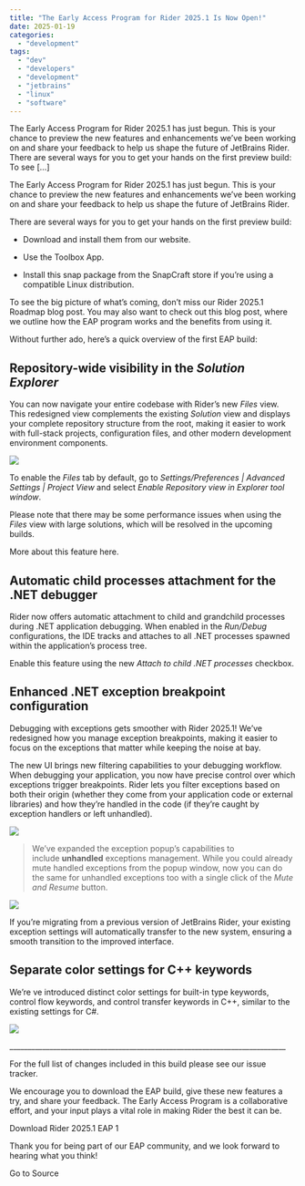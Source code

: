 ```yaml
---
title: "The Early Access Program for Rider 2025.1 Is Now Open!"
date: 2025-01-19
categories: 
  - "development"
tags: 
  - "dev"
  - "developers"
  - "development"
  - "jetbrains"
  - "linux"
  - "software"
---
```


The Early Access Program for Rider 2025.1 has just begun. This is your chance to preview the new features and enhancements we’ve been working on and share your feedback to help us shape the future of JetBrains Rider.  There are several ways for you to get your hands on the first preview build: To see \[…\]

The Early Access Program for Rider 2025.1 has just begun. This is your chance to preview the new features and enhancements we’ve been working on and share your feedback to help us shape the future of JetBrains Rider. 

There are several ways for you to get your hands on the first preview build:

- Download and install them from our website.

- Use the Toolbox App.

- Install this snap package from the SnapCraft store if you’re using a compatible Linux distribution.

To see the big picture of what’s coming, don’t miss our Rider 2025.1 Roadmap blog post. You may also want to check out this blog post, where we outline how the EAP program works and the benefits from using it.

Without further ado, here’s a quick overview of the first EAP build:

## Repository-wide visibility in the _Solution Explorer_

You can now navigate your entire codebase with Rider’s new _Files_ view. This redesigned view complements the existing _Solution_ view and displays your complete repository structure from the root, making it easier to work with full-stack projects, configuration files, and other modern development environment components.

![](https://lh7-rt.googleusercontent.com/docsz/AD_4nXdUlmn9Q5pcQZd0K9YVQTLYB6Xc7VdX4Yb2MZ_n-ek6ZCPQXAyL9LwEwA6AmcRVcovQsLNy9yfpcw3mvzCWDWVQHLUQ0CHgDKCvTIHtatJ9OO5VRxcVxUO3pGCU_wu7sz_4e27V4A?key=cZX87UrY3bmcimUC1LRBb2Pg)

To enable the _Files_ tab by default, go to _Settings/Preferences | Advanced Settings | Project View_ and select _Enable Repository view in Explorer tool window_.

Please note that there may be some performance issues when using the _Files_ view with large solutions, which will be resolved in the upcoming builds.

More about this feature here.

## Automatic child processes attachment for the .NET debugger

Rider now offers automatic attachment to child and grandchild processes during .NET application debugging. When enabled in the _Run/Debug_ configurations, the IDE tracks and attaches to all .NET processes spawned within the application’s process tree.

Enable this feature using the new _Attach to child .NET processes_ checkbox.

## Enhanced .NET exception breakpoint configuration

Debugging with exceptions gets smoother with Rider 2025.1! We’ve redesigned how you manage exception breakpoints, making it easier to focus on the exceptions that matter while keeping the noise at bay.

The new UI brings new filtering capabilities to your debugging workflow. When debugging your application, you now have precise control over which exceptions trigger breakpoints. Rider lets you filter exceptions based on both their origin (whether they come from your application code or external libraries) and how they’re handled in the code (if they’re caught by exception handlers or left unhandled).

![](https://blog.jetbrains.com/wp-content/uploads/2025/01/image-45.png)

> We’ve expanded the exception popup’s capabilities to include **unhandled** exceptions management. While you could already mute handled exceptions from the popup window, now you can do the same for unhandled exceptions too with a single click of the _Mute and Resume_ button.

![](https://blog.jetbrains.com/wp-content/uploads/2025/01/image-43.png)

If you’re migrating from a previous version of JetBrains Rider, your existing exception settings will automatically transfer to the new system, ensuring a smooth transition to the improved interface.

## Separate color settings for C++ keywords

We’re ve introduced distinct color settings for built-in type keywords, control flow keywords, and control transfer keywords in C++, similar to the existing settings for C#. 

![](https://blog.jetbrains.com/wp-content/uploads/2025/01/image-44.png)

\_\_\_\_\_\_\_\_\_\_\_\_\_\_\_\_\_\_\_\_\_\_\_\_\_\_\_\_\_\_\_\_\_\_\_\_\_\_\_\_\_\_\_\_\_\_\_\_\_\_\_\_\_\_\_\_\_\_\_\_\_\_\_\_\_\_\_\_\_\_\_\_\_\_\_\_

For the full list of changes included in this build please see our issue tracker.

We encourage you to download the EAP build, give these new features a try, and share your feedback. The Early Access Program is a collaborative effort, and your input plays a vital role in making Rider the best it can be.

Download Rider 2025.1 EAP 1

Thank you for being part of our EAP community, and we look forward to hearing what you think!

Go to Source

